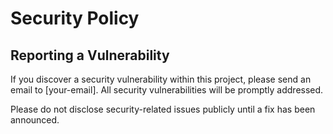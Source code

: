 # Security Policy

## Reporting a Vulnerability

If you discover a security vulnerability within this project, please send an email to [your-email]. All security vulnerabilities will be promptly addressed.

Please do not disclose security-related issues publicly until a fix has been announced.
